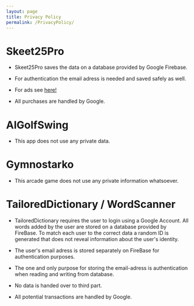 ```yaml
---
layout: page
title: Privacy Policy
permalink: /PrivacyPolicy/
---
```

# Skeet25Pro

- Skeet25Pro saves the data on a database provided by Google Firebase.

- For authentication the email adress is needed and saved safely as well.

- For ads see [here!](https://appodeal.com/privacy-policy/)

- All purchases are handled by Google.

# AIGolfSwing 
- This app does not use any private data.

# Gymnostarko 
- This arcade game does not use any private information whatsoever.

# TailoredDictionary / WordScanner

- TailoredDictionary requires the user to login using a Google Account. All words added by the user are stored on a database provided by FireBase. To match each user to the correct data a random ID is generated that does not reveal information about the user's identity.

- The user's email adress is stored separately on FireBase for authentication purposes. 

- The one and only purpose for storing the email-adress is authentication when reading and writing from database.

- No data is handed over to third part.

- All potential transactions are handled by Google.

